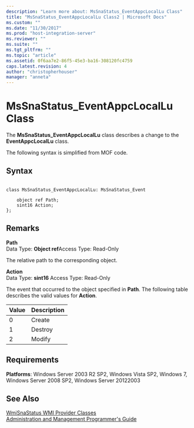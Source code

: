 ```yaml
---
description: "Learn more about: MsSnaStatus_EventAppcLocalLu Class"
title: "MsSnaStatus_EventAppcLocalLu Class2 | Microsoft Docs"
ms.custom: ""
ms.date: "11/30/2017"
ms.prod: "host-integration-server"
ms.reviewer: ""
ms.suite: ""
ms.tgt_pltfrm: ""
ms.topic: "article"
ms.assetid: 0f6aa7e2-86f5-45e3-ba16-308120fc4759
caps.latest.revision: 4
author: "christopherhouser"
manager: "anneta"
---
```

# MsSnaStatus_EventAppcLocalLu Class
The **MsSnaStatus_EventAppcLocalLu** class describes a change to the **EventAppcLocalLu** class.  
  
 The following syntax is simplified from MOF code.  
  
## Syntax  
  
```  
  
class MsSnaStatus_EventAppcLocalLu: MsSnaStatus_Event  
  
    object ref Path;  
    sint16 Action;  
};  
```  
  
## Remarks  
 **Path**  
 Data Type: **Object ref**Access Type: Read-Only  
  
 The relative path to the corresponding object.  
  
 **Action**  
 Data Type: **sint16** Access Type: Read-Only  
  
 The event that occurred to the object specified in **Path**. The following table describes the valid values for **Action**.  
  
|Value|Description|  
|-----------|-----------------|  
|0|Create|  
|1|Destroy|  
|2|Modify|  
  
## Requirements  
 **Platforms**: Windows Server 2003 R2 SP2, Windows Vista SP2, Windows 7, Windows Server 2008 SP2, Windows Server 20122003  
  
## See Also  
 [WmiSnaStatus WMI Provider Classes](../core/wmisnastatus-wmi-provider-classes1.md)   
 [Administration and Management Programmer's Guide](./administration-and-management-programmer-s-guide2.md)
